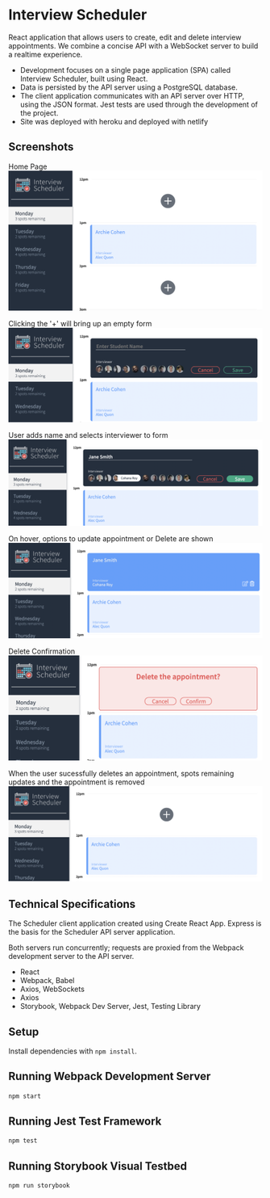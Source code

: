 # Interview Scheduler

React application that allows users to create, edit and delete interview appointments. We combine a concise API with a WebSocket server to build a realtime experience.

- Development focuses on a single page application (SPA) called Interview Scheduler, built using React.
- Data is persisted by the API server using a PostgreSQL database.
- The client application communicates with an API server over HTTP, using the JSON format.
  Jest tests are used through the development of the project.
- Site was deployed with heroku and deployed with netlify

## Screenshots

Home Page
!["HomePage"](https://github.com/dimontejulia/scheduler/blob/master/public/images/screenshots/home-page.png)

Clicking the '+' will bring up an empty form
!["EmptyForm"](https://github.com/dimontejulia/scheduler/blob/master/public/images/screenshots/blank-form.png)

User adds name and selects interviewer to form
!["form"](https://github.com/dimontejulia/scheduler/blob/master/public/images/screenshots/new-interview.png)

On hover, options to update appointment or Delete are shown
!["editOrDelete"](https://github.com/dimontejulia/scheduler/blob/master/public/images/screenshots/hover-delete.png)

Delete Confirmation
!["deleteConfirmation"](https://github.com/dimontejulia/scheduler/blob/master/public/images/screenshots/delete-interview.png)

When the user sucessfully deletes an appointment, spots remaining updates and the appointment is removed
!["postDelete"](https://github.com/dimontejulia/scheduler/blob/master/public/images/screenshots/post-delete.png)

## Technical Specifications

The Scheduler client application created using Create React App. Express is the basis for the Scheduler API server application.

Both servers run concurrently; requests are proxied from the Webpack development server to the API server.

- React
- Webpack, Babel
- Axios, WebSockets
- Axios
- Storybook, Webpack Dev Server, Jest, Testing Library

## Setup

Install dependencies with `npm install`.

## Running Webpack Development Server

```sh
npm start
```

## Running Jest Test Framework

```sh
npm test
```

## Running Storybook Visual Testbed

```sh
npm run storybook
```
